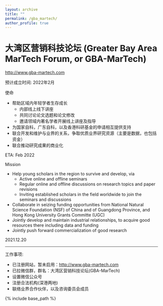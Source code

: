 ```yaml
---
layout: archive
title: ""
permalink: /gba_martech/
author_profile: true
---
```


大湾区营销科技论坛 (Greater Bay Area MarTech Forum, or GBA-MarTech)
====

<a href="http://www.gba-martech.com" target="_blank">http://www.gba-martech.com</a>

预计成立时间: 2022年2月

使命
* 帮助区域内年轻学者生存成长
    * 内部线上线下讲座
    * 共同讨论论文选题和论文修改
    * 邀请领域内著名学者开展线上讲座及指导
* 为国家自科，广东自科，以及香港科研基金的申请相互提供支持
* 联合开发和维护与业界的关系，争取优质业界研究资源（主要是数据，也包括资金）
* 联合推动研究成果的商业化

ETA: Feb 2022

Mission
* Help young scholars in the region to survive and develop, via
    * Active online and offline seminars
    * Regular online and offline discussions on research topics and paper revisions
    * Inviting established scholars in the field worldwide to join the seminars and discussions
* Collaborate in seizing funding opportunities from National Natural Science Foundation (NSF) of China and of Guangdong Province, and Hong Kong University Grants Committe (UGC)
* Jointly develop and maintain industrial relationships, to acquire good resources there including data and funding
* Jointly push forward commercialization of good research

2021.12.20

<hr style="height:1px;border:none;color:#333;background-color:#333;">

工作事项:
* 已注册网站，暂未启用：http://www.gba-martech.com
* 已拉微信群，群名：大湾区营销科技论坛(GBA-MarTech)
* 设置微信公众号
* 注册合法机构(深港两地)
* 联络业界合作伙伴，以及咨询委员会成员

{% include base_path %}

<!-- below includes the original papers -->
<!--

{% for post in site.publications reversed %}
  {% include archive-single.html %}
{% endfor %}

-->